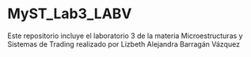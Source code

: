 # MyST_Lab3_LABV
Este repositorio incluye el laboratorio 3 de la materia Microestructuras y Sistemas de Trading realizado por Lizbeth Alejandra Barragán Vázquez
